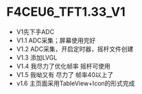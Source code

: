 # F4CEU6_TFT1.33_V1

+ V1先下手ADC
+ V1.1 ADC采集；屏幕使用完好
+ V1.2 ADC采集，开启定时器，摇杆文件创建
+ V1.3 添加LVGL
+ V1.4 我尽力了优化帧率 摇杆可使用
+ V1.5 我呦又有 尽力了 帧率40以上了
+ v1.6 主页面采用TableView+Icon的形式完成

